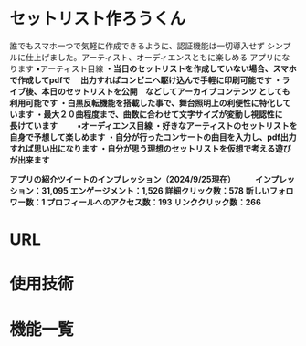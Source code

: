 # セットリスト作ろうくん

誰でもスマホ一つで気軽に作成できるように、認証機能は一切導入せず
シンプルに仕上げました。アーティスト、オーディエンスともに楽しめる
アプリになります
</b>
▪️アーティスト目線<b>
・当日のセットリストを作成していない場合、スマホで作成してpdfで<b>
　出力すればコンビニへ駆け込んで手軽に印刷可能です<b>
・ライブ後、本日のセットリストを公開　などしてアーカイブコンテンツ
  としても利用可能です
・白黒反転機能を搭載した事で、舞台照明上の利便性に特化しています<b>
・最大２０曲程度まで、曲数に合わせて文字サイズが変動し視認性に<b>
　長けています
　　
▪️オーディエンス目線<b>
・好きなアーティストのセットリストを自身で予想して楽しめます<b>
・自分が行ったコンサートの曲目を入力し、pdf出力すれば思い出になります<b>
・自分が思う理想のセットリストを仮想で考える遊びが出来ます<b>

アプリの紹介ツイートのインプレッション（2024/9/25現在）<b>
　　 インプレッション：31,095<b>
    エンゲージメント：1,526<b>
    詳細クリック数：578<b>
    新しいフォロワー数：1<b>
    プロフィールへのアクセス数：193<b>
    リンククリック数：266<b>


# URL


# 使用技術

# 機能一覧
